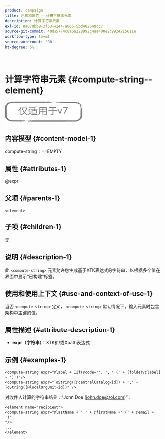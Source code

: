 ```yaml
---
product: campaign
title: 元素和属性 — 计算字符串元素
description: 计算字符串元素
exl-id: 8a079bb8-3f53-4144-a065-5bd402649cc7
source-git-commit: 40da5774c8a6a228992c4aa400e2d9924215611e
workflow-type: tm+mt
source-wordcount: '90'
ht-degree: 5%

---
```


# 计算字符串元素 {#compute-string--element}

![](../../../assets/v7-only.svg)

## 内容模型 {#content-model-1}

compute-string：==EMPTY

## 属性 {#attributes-1}

@expr

## 父项 {#parents-1}

`<element>`

## 子项 {#children-1}

无

## 说明 {#description-1}

此 `<compute-string>` 元素允许您生成基于XTK表达式的字符串，以根据多个值在界面中显示“已构建”标签。

## 使用和使用上下文 {#use-and-context-of-use-1}

当否 `<compute-string>` 定义， `<compute-string>` 默认情况下，输入元素时包含架构中主键的值。

## 属性描述 {#attribute-description-1}

* **expr（字符串）**：XTK和/或Xpath表达式

## 示例 {#examples-1}

```
<compute-string expr="@label + Iif(@code='','', ' (' + [folder/@label] + ')')"/>  
<compute-string expr="ToString([@centralCatalog-id]) + ',' + ToString([@localOrgUnit-id])" />
```

对收件人计算的字符串结果：“John Doe (john.doe@aol.com)”：

```
<element name="recipient">
<compute-string expr="@lastName + ' ' + @firstName +' (' + @email + ')'
"/>
...
</element>
```
